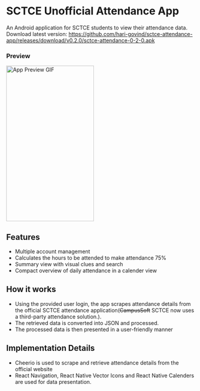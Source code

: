 

# SCTCE Unofficial Attendance App
An Android application for SCTCE students to view their attendance data.  
Download latest version: https://github.com/hari-govind/sctce-attendance-app/releases/download/v0.2.0/sctce-attendance-0-2-0.apk
### Preview

<img src="https://github.com/hari-govind/sctce/blob/master/github_assets/app_preview.gif?raw=true" width="234px" height="415px" alt="App Preview GIF">

## Features
- Multiple account management
- Calculates the hours to be attended to make attendance 75%
- Summary view with visual clues and search
- Compact overview of daily attendance in a calender view

## How it works
- Using the provided user login, the app scrapes attendance details from the official SCTCE attendance application(~~CampusSoft~~ SCTCE now uses a third-party attendance solution.).
- The retrieved data is converted into JSON and processed.
- The processed data is then presented in a user-friendly manner

## Implementation Details
- Cheerio is used to scrape and retrieve attendance details from the official website
- React Navigation, React Native Vector Icons and React Native Calenders are used for data presentation.
